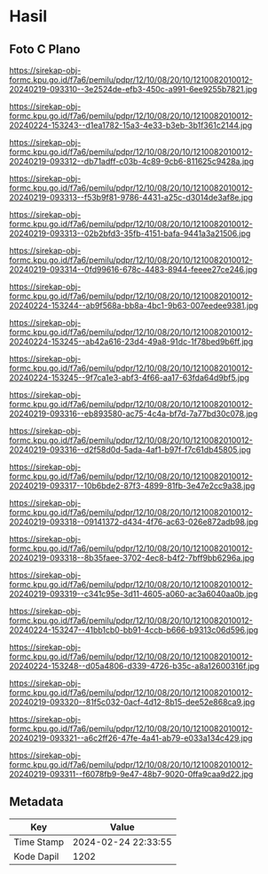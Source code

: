 # Hasil

## Foto C Plano

https://sirekap-obj-formc.kpu.go.id/f7a6/pemilu/pdpr/12/10/08/20/10/1210082010012-20240219-093310--3e2524de-efb3-450c-a991-6ee9255b7821.jpg

https://sirekap-obj-formc.kpu.go.id/f7a6/pemilu/pdpr/12/10/08/20/10/1210082010012-20240224-153243--d1ea1782-15a3-4e33-b3eb-3b1f361c2144.jpg

https://sirekap-obj-formc.kpu.go.id/f7a6/pemilu/pdpr/12/10/08/20/10/1210082010012-20240219-093312--db71adff-c03b-4c89-9cb6-811625c9428a.jpg

https://sirekap-obj-formc.kpu.go.id/f7a6/pemilu/pdpr/12/10/08/20/10/1210082010012-20240219-093313--f53b9f81-9786-4431-a25c-d3014de3af8e.jpg

https://sirekap-obj-formc.kpu.go.id/f7a6/pemilu/pdpr/12/10/08/20/10/1210082010012-20240219-093313--02b2bfd3-35fb-4151-bafa-9441a3a21506.jpg

https://sirekap-obj-formc.kpu.go.id/f7a6/pemilu/pdpr/12/10/08/20/10/1210082010012-20240219-093314--0fd99616-678c-4483-8944-feeee27ce246.jpg

https://sirekap-obj-formc.kpu.go.id/f7a6/pemilu/pdpr/12/10/08/20/10/1210082010012-20240224-153244--ab9f568a-bb8a-4bc1-9b63-007eedee9381.jpg

https://sirekap-obj-formc.kpu.go.id/f7a6/pemilu/pdpr/12/10/08/20/10/1210082010012-20240224-153245--ab42a616-23d4-49a8-91dc-1f78bed9b6ff.jpg

https://sirekap-obj-formc.kpu.go.id/f7a6/pemilu/pdpr/12/10/08/20/10/1210082010012-20240224-153245--9f7ca1e3-abf3-4f66-aa17-63fda64d9bf5.jpg

https://sirekap-obj-formc.kpu.go.id/f7a6/pemilu/pdpr/12/10/08/20/10/1210082010012-20240219-093316--eb893580-ac75-4c4a-bf7d-7a77bd30c078.jpg

https://sirekap-obj-formc.kpu.go.id/f7a6/pemilu/pdpr/12/10/08/20/10/1210082010012-20240219-093316--d2f58d0d-5ada-4af1-b97f-f7c61db45805.jpg

https://sirekap-obj-formc.kpu.go.id/f7a6/pemilu/pdpr/12/10/08/20/10/1210082010012-20240219-093317--10b6bde2-87f3-4899-81fb-3e47e2cc9a38.jpg

https://sirekap-obj-formc.kpu.go.id/f7a6/pemilu/pdpr/12/10/08/20/10/1210082010012-20240219-093318--09141372-d434-4f76-ac63-026e872adb98.jpg

https://sirekap-obj-formc.kpu.go.id/f7a6/pemilu/pdpr/12/10/08/20/10/1210082010012-20240219-093318--8b35faee-3702-4ec8-b4f2-7bff9bb6296a.jpg

https://sirekap-obj-formc.kpu.go.id/f7a6/pemilu/pdpr/12/10/08/20/10/1210082010012-20240219-093319--c341c95e-3d11-4605-a060-ac3a6040aa0b.jpg

https://sirekap-obj-formc.kpu.go.id/f7a6/pemilu/pdpr/12/10/08/20/10/1210082010012-20240224-153247--41bb1cb0-bb91-4ccb-b666-b9313c06d596.jpg

https://sirekap-obj-formc.kpu.go.id/f7a6/pemilu/pdpr/12/10/08/20/10/1210082010012-20240224-153248--d05a4806-d339-4726-b35c-a8a12600316f.jpg

https://sirekap-obj-formc.kpu.go.id/f7a6/pemilu/pdpr/12/10/08/20/10/1210082010012-20240219-093320--81f5c032-0acf-4d12-8b15-dee52e868ca9.jpg

https://sirekap-obj-formc.kpu.go.id/f7a6/pemilu/pdpr/12/10/08/20/10/1210082010012-20240219-093321--a6c2ff26-47fe-4a41-ab79-e033a134c429.jpg

https://sirekap-obj-formc.kpu.go.id/f7a6/pemilu/pdpr/12/10/08/20/10/1210082010012-20240219-093311--f6078fb9-9e47-48b7-9020-0ffa9caa9d22.jpg


## Metadata

| Key        | Value               |
| ---------- | ------------------- |
| Time Stamp | 2024-02-24 22:33:55 |
| Kode Dapil | 1202                |



